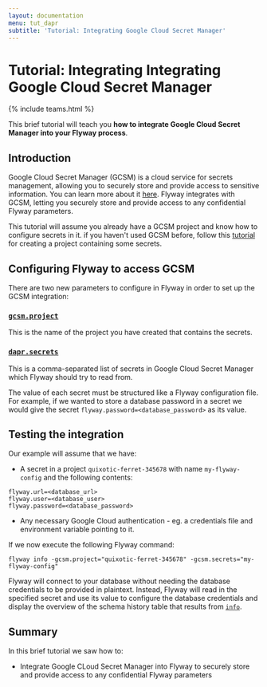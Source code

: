 ```yaml
---
layout: documentation
menu: tut_dapr
subtitle: 'Tutorial: Integrating Google Cloud Secret Manager'
---
```

# Tutorial: Integrating Integrating Google Cloud Secret Manager
{% include teams.html %}

This brief tutorial will teach you **how to integrate Google Cloud Secret Manager into your Flyway process**.

## Introduction

Google Cloud Secret Manager (GCSM) is a cloud service for secrets management, allowing you to securely store and 
provide access to sensitive information. You can learn more about it 
[here](https://cloud.google.com/secret-manager). Flyway integrates with GCSM, 
letting you securely store and provide access to any confidential Flyway parameters.

This tutorial will assume you already have a GCSM project and know how to configure secrets in it.
if you haven't used GCSM before, follow this [tutorial](https://cloud.google.com/secret-manager/docs/quickstart)
for creating a project containing some secrets.

## Configuring Flyway to access GCSM

There are two new parameters to configure in Flyway in order to set up the GCSM integration:

### [`gcsm.project`](/documentation/configuration/parameters/gcsmProject)

This is the name of the project you have created that contains the secrets.

### [`dapr.secrets`](/documentation/configuration/parameters/gcsmSecrets)

This is a comma-separated list of secrets in Google Cloud Secret Manager which Flyway should try to read from. 

The value of each secret must be structured like a Flyway configuration file. For example, if we wanted to store a 
database password in a secret we would give the secret `flyway.password=<database_password>` as its value.

## Testing the integration

Our example will assume that we have:

- A secret in a project `quixotic-ferret-345678` with name `my-flyway-config` and the following contents:

```
flyway.url=<database_url>
flyway.user=<database_user>
flyway.password=<database_password>
```

- Any necessary Google Cloud authentication - eg. a credentials file and environment variable pointing to it.

If we now execute the following Flyway command: 

```
flyway info -gcsm.project="quixotic-ferret-345678" -gcsm.secrets="my-flyway-config"
```

Flyway will connect to your database without needing the database credentials to be provided in plaintext. 
Instead, Flyway will read in the specified secret and use its value to configure the database credentials and 
display the overview of the schema history table that results from [`info`](/documentation/command/info).

## Summary

In this brief tutorial we saw how to:

- Integrate Google CLoud Secret Manager into Flyway to securely store and provide access to any confidential Flyway parameters
